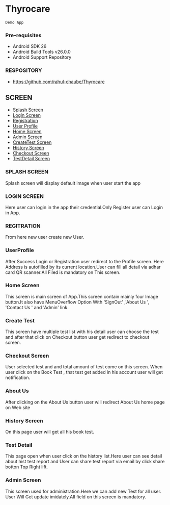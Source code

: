 # Thyrocare
    Demo App 

### Pre-requisites
- Android SDK 26
- Android Build Tools v26.0.0
- Android Support Repository

### RESPOSITORY 
- https://github.com/rahul-chaube/Thyrocare

## SCREEN 
- [Splash Screen](https://github.com/rahul-chaube/Thyrocare/blob/master/app/src/main/java/com/demo/activity/SplashScreen.java)
- [Login Screen](https://github.com/rahul-chaube/Thyrocare/blob/master/app/src/main/java/com/demo/activity/MainActivity.java)
- [Registration](https://github.com/rahul-chaube/Thyrocare/blob/master/app/src/main/java/com/demo/activity/Registration.java)
- [User Profile](https://github.com/rahul-chaube/Thyrocare/blob/master/app/src/main/java/com/demo/activity/UserProfile.java)
- [Home Screen](https://github.com/rahul-chaube/Thyrocare/blob/master/app/src/main/java/com/demo/activity/Home.java)
- [Admin Screen](https://github.com/rahul-chaube/Thyrocare/blob/master/app/src/main/java/com/demo/activity/AdminPannel.java)
- [CreateTest Screen](https://github.com/rahul-chaube/Thyrocare/blob/master/app/src/main/java/com/demo/activity/CreateTestScreen.java)
- [History Screen](https://github.com/rahul-chaube/Thyrocare/blob/master/app/src/main/java/com/demo/activity/HistoryScreen.java)
- [Checkout Screen](https://github.com/rahul-chaube/Thyrocare/blob/master/app/src/main/java/com/demo/activity/Checkout.java)
- [TestDetail Screen](https://github.com/rahul-chaube/Thyrocare/blob/master/app/src/main/java/com/demo/activity/TestDetailActivity.java)

### SPLASH SCREEN
   Splash screen will display default image when user start the app
   
### LOGIN SCREEN 
   Here user can login in the app their credential.Only Register user can Login in App.
   
### REGITRATION 
   From here new user create new User.
   
### UserProfile 
   After Success Login or Registration user redirect to the Profile screen. Here Address is autofilled by its current        location.User can fill all detail via adhar card QR scanner.All Filed is mandatory on This screen.
   
### Home Screen 
   This screen is main screen of App.This screen contain mainly four Image button.It also have MenuOverflow Option With 'SignOut' ,'About Us ', 'Contact Us ' and 'Admin' link.
  
### Create Test 
   This screen have multiple test list with his detail user can choose the test and after that click on Checkout button user get redirect to checkout screen.
  
### Checkout Screen 
   User selected test and and total amount of test come on this screen. When user click on the Book Test , that test get added in his account user will get notification.
  
### About Us 
   After clicking on the About Us button user will redirect About Us home page on Web site
### History Screen
   On this page user will get all his book test.
### Test Detail 
  This page open when user click on the history list.Here user can see detail about hist test report and User can share test report via email by click share botton Top Right lift.
### Admin Screen
   This screen used for administration.Here we can add new Test for all user. User Will Get update imidately.All field on this screen is mandatory.

